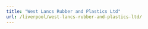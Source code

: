 ```yaml
---
title: "West Lancs Rubber and Plastics Ltd"
url: /liverpool/west-lancs-rubber-and-plastics-ltd/
---
```

